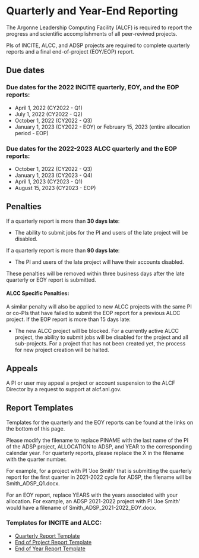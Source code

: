 # Quarterly and Year-End Reporting
The Argonne Leadership Computing Facility (ALCF) is required to report the progress and scientific accomplishments of all peer-reviwed projects. 

PIs of INCITE, ALCC, and ADSP projects are required to complete quarterly reports and a final end-of-project (EOY/EOP) report.

## Due dates
### Due dates for the 2022 INCITE quarterly, EOY, and the EOP reports:
- April 1, 2022 (CY2022 - Q1)
- July 1, 2022 (CY2022 - Q2)
- October 1, 2022 (CY2022 - Q3)
- January 1, 2023 (CY2022 - EOY) or February 15, 2023 (entire allocation period - EOP)

### Due dates for the 2022-2023 ALCC quarterly and the EOP reports:
- October 1, 2022 (CY2022 - Q3)
- January 1, 2023 (CY2023 - Q4)
- April 1, 2023 (CY2023 - Q1)
- August 15, 2023 (CY2023 - EOP)

## Penalties
If a quarterly report is more than **30 days late**:
- The ability to submit jobs for the PI and users of the late project will be disabled.

If a quarterly report is more than **90 days late**:
- The PI and users of the late project will have their accounts disabled.

These penalties will be removed within three business days after the late quarterly or EOY report is submitted.

#### ALCC Specific Penalties:
A similar penalty will also be applied to new ALCC projects with the same PI or co-PIs that have failed to submit the EOP report for a previous ALCC project. If the EOP report is more than 15 days late:

- The new ALCC project will be blocked. For a currently active ALCC project, the ability to submit jobs will be disabled for the project and all sub-projects. For a project that has not been created yet, the process for new project creation will be halted.

## Appeals
A PI or user may appeal a project or account suspension to the ALCF Director by a request to support at alcf.anl.gov.

## Report Templates
Templates for the quarterly and the EOY reports can be found at the links on the bottom of this page.

Please modify the filename to replace PINAME with the last name of the PI of the ADSP project, ALLOCATION to ADSP, and YEAR to the corresponding calendar year.  For quarterly reports, please replace the X in the filename with the quarter number.

For example, for a project with PI 'Joe Smith' that is submitting the quarterly report for the first quarter in 2021-2022 cycle for ADSP, the filename will be Smith_ADSP_Q1.docx.

For an EOY report, replace YEARS with the years associated with your allocation. For example, an ADSP 2021-2022 project with PI 'Joe Smith' would have a filename of Smith_ADSP_2021-2022_EOY.docx.

### Templates for INCITE and ALCC:
- [Quarterly Report Template](/files/PINAME_ALLOCATION_YEAR_QX.docx)
- [End of Project Report Template](/files/PINAME_ALLOCATION_YEAR_EOP.docx)
- [End of Year Report Template](/files/PINAME_ALLOCATION_YEARS_EOY.docx)


